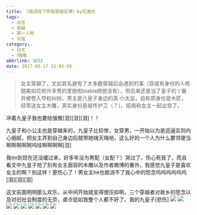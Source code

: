 ```yaml
---
title: 《我违背了所有穿越定律》by花酒灼
tags:
  - 古言
  - 穿越
  - 第一人称
  - 太监
category:
  - 扫文
  - Ⅰ强推
abbrlink: 3652
date: 2017-05-17 15:03:58
---
```

<meta name="referrer" content="no-referrer" />

> 女主穿越了，文如其名避免了大多数穿越后会遇到的事（穿成有身份的人啦貌美如花啦许多男的爱她啦blabla统统没有），但后来还是当了皇子的丫鬟并被卷入夺权纠纷。男主是八皇子身边的真·小太监，自称原身份是木匠，经常送女主木雕，真实身份是祖传护卫（？）。结局和女主一起出宫了。
<!-- more -->

冲着九皇子我也要给强推[泪][泪][泪]！！

九皇子和小公主也是穿越来的，九皇子比较惨，女穿男，一开始以为是逗逼实则内心细腻，把女主弄到自己身边后就带她嗨天嗨地，这么好的一个人为什么要领便当啊啊啊啊啊呜哇啊啊啊啊[泪]

我tm到现在还没缓过来，好多年没为男配（女配？）哭过了，伤心死我了，而且看文中九皇子抢了刻有女主面容的木雕以及作者微博的番外，我感觉九皇子是喜欢女主的啊？别这样！更伤心了！男女主he也抵消不了我心中的怨念呜呜呜呜呜呜[泪][泪][泪]

这文前面明明那么欢乐，从中间开始就变得很压抑啊，三个穿越者对故乡的思念以及对旧社会制度的无奈，虐点低如我整个人都不好了。我的九皇子[悲伤]
![](https://wx4.sinaimg.cn/mw690/0069kFhhgy1ffnpchmj2pj30qo1bfal0.jpg)
![](https://wx2.sinaimg.cn/mw690/0069kFhhgy1ffnpcktnezj30qo1bfgx9.jpg)
![](https://wx3.sinaimg.cn/mw690/0069kFhhgy1ffnpcms1g1j30qo1bfn4t.jpg)
![](https://wx4.sinaimg.cn/mw690/0069kFhhgy1ffnpe1a0u0j30qo1bfthk.jpg)
![](https://wx1.sinaimg.cn/mw690/0069kFhhgy1ffnpe30k5vj30qo1bfaiu.jpg)
![](https://wx1.sinaimg.cn/mw690/0069kFhhgy1ffnpe4rycuj30qo1bfaha.jpg)
![](https://wx3.sinaimg.cn/mw690/0069kFhhgy1ffnpcv4lr8j30qo1bftiy.jpg)
![](https://wx2.sinaimg.cn/mw690/0069kFhhgy1ffnpcxh8vrj30qo1bfald.jpg)
![](https://wx3.sinaimg.cn/mw690/0069kFhhgy1ffnpd0d4x6j30qo1bfgwz.jpg)